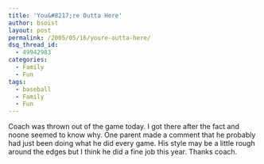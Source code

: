 ```yaml
---
title: 'You&#8217;re Outta Here'
author: bsoist
layout: post
permalink: /2005/05/16/youre-outta-here/
dsq_thread_id:
  - 49942983
categories:
  - Family
  - Fun
tags:
  - baseball
  - Family
  - Fun
---
```

Coach was thrown out of the game today. I got there after the fact and noone seemed to know why. One parent made a comment that he probably had just been doing what he did every game. His style may be a little rough around the edges but I think he did a fine job this year. Thanks coach.